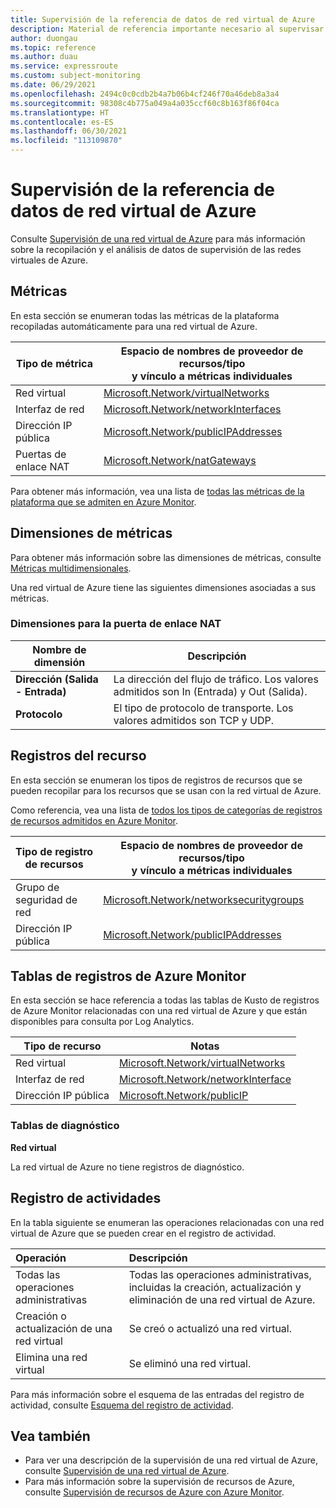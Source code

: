 ```yaml
---
title: Supervisión de la referencia de datos de red virtual de Azure
description: Material de referencia importante necesario al supervisar una red virtual de Azure
author: duongau
ms.topic: reference
ms.author: duau
ms.service: expressroute
ms.custom: subject-monitoring
ms.date: 06/29/2021
ms.openlocfilehash: 2494c0c0cdb2b4a7b06b4cf246f70a46deb8a3a4
ms.sourcegitcommit: 98308c4b775a049a4a035ccf60c8b163f86f04ca
ms.translationtype: HT
ms.contentlocale: es-ES
ms.lasthandoff: 06/30/2021
ms.locfileid: "113109870"
---
```

# <a name="monitoring-azure-virtual-network-data-reference"></a>Supervisión de la referencia de datos de red virtual de Azure

Consulte [Supervisión de una red virtual de Azure](monitor-virtual-network.md) para más información sobre la recopilación y el análisis de datos de supervisión de las redes virtuales de Azure.

## <a name="metrics"></a>Métricas

En esta sección se enumeran todas las métricas de la plataforma recopiladas automáticamente para una red virtual de Azure.  

| Tipo de métrica | Espacio de nombres de proveedor de recursos/tipo<br/> y vínculo a métricas individuales |
|-------|-----|
| Red virtual | [Microsoft.Network/virtualNetworks](../azure-monitor/essentials/metrics-supported.md#microsoftnetworkvirtualnetworks) |
| Interfaz de red | [Microsoft.Network/networkInterfaces](../azure-monitor/essentials/metrics-supported.md#microsoftnetworknetworkinterfaces) |
| Dirección IP pública | [Microsoft.Network/publicIPAddresses](../azure-monitor/essentials/metrics-supported.md#microsoftnetworkpublicipaddresses) |
| Puertas de enlace NAT | [Microsoft.Network/natGateways](../azure-monitor/essentials/metrics-supported.md#microsoftnetworkpublicipaddresses)

Para obtener más información, vea una lista de [todas las métricas de la plataforma que se admiten en Azure Monitor](../azure-monitor/essentials/metrics-supported.md).

## <a name="metric-dimensions"></a>Dimensiones de métricas

Para obtener más información sobre las dimensiones de métricas, consulte [Métricas multidimensionales](../azure-monitor/essentials/data-platform-metrics.md#multi-dimensional-metrics).

Una red virtual de Azure tiene las siguientes dimensiones asociadas a sus métricas.

### <a name="dimensions-for-nat-gateway"></a>Dimensiones para la puerta de enlace NAT

| Nombre de dimensión | Descripción |
| ------------------- | ----------------- |
| **Dirección (Salida - Entrada)** | La dirección del flujo de tráfico. Los valores admitidos son In (Entrada) y Out (Salida). |
| **Protocolo** | El tipo de protocolo de transporte. Los valores admitidos son TCP y UDP. |

## <a name="resource-logs"></a>Registros del recurso

En esta sección se enumeran los tipos de registros de recursos que se pueden recopilar para los recursos que se usan con la red virtual de Azure. 

Como referencia, vea una lista de [todos los tipos de categorías de registros de recursos admitidos en Azure Monitor](../azure-monitor/essentials/resource-logs-schema.md).

|Tipo de registro de recursos | Espacio de nombres de proveedor de recursos/tipo<br/> y vínculo a métricas individuales |
|-------|-----|
| Grupo de seguridad de red | [Microsoft.Network/networksecuritygroups](../azure-monitor/essentials/resource-logs-categories.md#microsoftnetworknetworksecuritygroups) |
| Dirección IP pública | [Microsoft.Network/publicIPAddresses](../azure-monitor/essentials/resource-logs-categories.md#microsoftnetworkpublicipaddresses) |

## <a name="azure-monitor-logs-tables"></a>Tablas de registros de Azure Monitor

En esta sección se hace referencia a todas las tablas de Kusto de registros de Azure Monitor relacionadas con una red virtual de Azure y que están disponibles para consulta por Log Analytics. 

|Tipo de recurso | Notas |
|-------|-----|
| Red virtual | [Microsoft.Network/virtualNetworks](/azure/azure-monitor/reference/tables/tables-resourcetype#virtual-networks) |
| Interfaz de red | [Microsoft.Network/networkInterface](/azure/azure-monitor/reference/tables/tables-resourcetype#network-interfaces) |
| Dirección IP pública | [Microsoft.Network/publicIP](/azure/azure-monitor/reference/tables/tables-resourcetype#public-ip-addresses) |

### <a name="diagnostics-tables"></a>Tablas de diagnóstico

**Red virtual**

La red virtual de Azure no tiene registros de diagnóstico.

## <a name="activity-log"></a>Registro de actividades

En la tabla siguiente se enumeran las operaciones relacionadas con una red virtual de Azure que se pueden crear en el registro de actividad.

| Operación | Descripción |
|:---|:---|
| Todas las operaciones administrativas | Todas las operaciones administrativas, incluidas la creación, actualización y eliminación de una red virtual de Azure. |
| Creación o actualización de una red virtual | Se creó o actualizó una red virtual. |
| Elimina una red virtual | Se eliminó una red virtual.|

Para más información sobre el esquema de las entradas del registro de actividad, consulte [Esquema del registro de actividad](../azure-monitor/essentials/activity-log-schema.md).

## <a name="see-also"></a>Vea también

- Para ver una descripción de la supervisión de una red virtual de Azure, consulte [Supervisión de una red virtual de Azure](monitor-virtual-network.md).
- Para más información sobre la supervisión de recursos de Azure, consulte [Supervisión de recursos de Azure con Azure Monitor](../azure-monitor/essentials/monitor-azure-resource.md).
